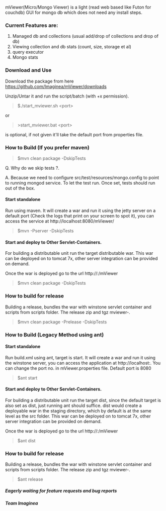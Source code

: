 mViewer(Micro/Mongo Viewer) is a light (read web based like Futon for couchdb) GUI for mongo db which does not need any install steps.

### Current Features are:

   1. Managed db and collections (usual add/drop of collections and drop of db)
   2. Viewing collection and db stats (count, size, storage et al)
   3. query executor
   4. Mongo stats

### Download and Use

Download the package from here https://github.com/Imaginea/mViewer/downloads

Unzip/Untar it and run the script/batch (with +x permission).

>
> $./start_mviewer.sh \<port\> 
>

or

> 
> \>start_mviewer.bat \<port\>
>

<port> is optional, if not given it'll take the default port from properties file.

### How to Build (If you prefer maven)

>
> $mvn clean package -DskipTests
>

   Q. Why do we skip tests ?. 
   
   A. Because we need to configure src/test/resources/mongo.config to point to running mongod service. To let the test run.
   Once set, tests should run out of the box.
   
#### Start standalone
Run using maven. It will create a war and run it using the jetty server on a default port (Check the logs that print on your screen to spot it), you can access the service at http://localhost:8080/mViewer/

>
> $mvn -Pserver -DskipTests
>


#### Start and deploy to Other Servlet-Containers.

For building a distributable unit run the target distributable war. This war can be deployed on to tomcat 7x, other server integration can be provided on demand.

Once the war is deployed go to the url http://<server-ip>:<http-port>/mViewer

>
> $mvn clean package -DskipTests
>

### How to build for release

Building a release, bundles the war with winstone servlet container and scripts from scripts folder. The release zip and tgz mviewer-<version>.<type>

>
> $mvn clean package -Prelease -DskipTests
>


### How to Build (Legacy Method using ant)


#### Start standalone
Run build.xml using ant, target is start. It will create a war and run it using the winstone server, you can access the application at http://localhost:<port-no>. You can change the port no. in mViewer.properties file. Default port is 8080

>
> $ant start
>


#### Start and deploy to Other Servlet-Containers.

For building a distributable unit run the target dist, since the default target is also set as dist, just running ant should suffice. dist would create a deployable war in the staging directory, which by default is at the same level as the src folder.
This war can be deployed on to tomcat 7x, other server integration can be provided on demand.

Once the war is deployed go to the url http://<server-ip>:<http-port>/mViewer

>
> $ant dist
>

### How to build for release

Building a release, bundles the war with winstone servlet container and scripts from scripts folder. The release zip and tgz mviewer-<version>.<type>

>
> $ant release
>


##### Eagerly waiting for feature requests and bug reports
##### Team Imaginea

